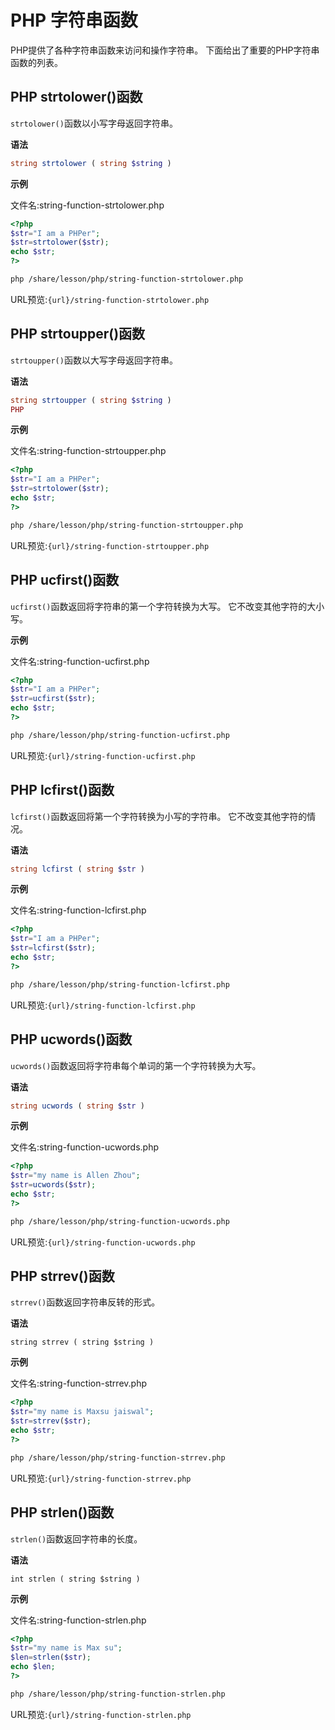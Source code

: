 # PHP 字符串函数

PHP提供了各种字符串函数来访问和操作字符串。 下面给出了重要的PHP字符串函数的列表。

## PHP strtolower()函数

`strtolower()`函数以小写字母返回字符串。

**语法**

```php
string strtolower ( string $string )
```

**示例**

文件名:string-function-strtolower.php

```php
<?php  
$str="I am a PHPer";  
$str=strtolower($str);  
echo $str;  
?>
```

```bash
php /share/lesson/php/string-function-strtolower.php
```

URL预览:`{url}/string-function-strtolower.php`

## PHP strtoupper()函数

`strtoupper()`函数以大写字母返回字符串。

**语法**

```php
string strtoupper ( string $string )
PHP
```

**示例**

文件名:string-function-strtoupper.php

```php
<?php  
$str="I am a PHPer"; 
$str=strtolower($str);  
echo $str;  
?>
```

```bash
php /share/lesson/php/string-function-strtoupper.php
```

URL预览:`{url}/string-function-strtoupper.php`

## PHP ucfirst()函数

`ucfirst()`函数返回将字符串的第一个字符转换为大写。 它不改变其他字符的大小写。

**示例**

文件名:string-function-ucfirst.php

```php
<?php  
$str="I am a PHPer"; 
$str=ucfirst($str);  
echo $str;  
?>
```

```bash
php /share/lesson/php/string-function-ucfirst.php
```

URL预览:`{url}/string-function-ucfirst.php`

## PHP lcfirst()函数

`lcfirst()`函数返回将第一个字符转换为小写的字符串。 它不改变其他字符的情况。

**语法**

```php
string lcfirst ( string $str )
```

**示例**

文件名:string-function-lcfirst.php

```php
<?php  
$str="I am a PHPer"; 
$str=lcfirst($str);  
echo $str;  
?>
```

```bash
php /share/lesson/php/string-function-lcfirst.php
```

URL预览:`{url}/string-function-lcfirst.php`

## PHP ucwords()函数

`ucwords()`函数返回将字符串每个单词的第一个字符转换为大写。

**语法**

```php
string ucwords ( string $str )
```

**示例**

文件名:string-function-ucwords.php

```php
<?php  
$str="my name is Allen Zhou";  
$str=ucwords($str);  
echo $str;  
?>
```

```bash
php /share/lesson/php/string-function-ucwords.php
```

URL预览:`{url}/string-function-ucwords.php`

## PHP strrev()函数

`strrev()`函数返回字符串反转的形式。

**语法**

```
string strrev ( string $string )
```

**示例**

文件名:string-function-strrev.php

```php
<?php  
$str="my name is Maxsu jaiswal";  
$str=strrev($str);  
echo $str;  
?>
```

```bash
php /share/lesson/php/string-function-strrev.php
```

URL预览:`{url}/string-function-strrev.php`

## PHP strlen()函数

`strlen()`函数返回字符串的长度。

**语法**

```
int strlen ( string $string )
```

**示例**

文件名:string-function-strlen.php

```php
<?php  
$str="my name is Max su";  
$len=strlen($str);  
echo $len;  
?>
```

```bash
php /share/lesson/php/string-function-strlen.php
```

URL预览:`{url}/string-function-strlen.php`